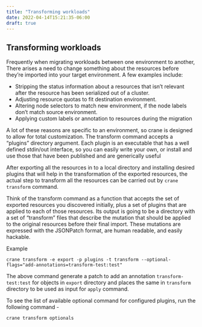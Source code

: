 ```yaml
---
title: "Transforming workloads"
date: 2022-04-14T15:21:35-06:00
draft: true
---
```

## Transforming workloads

Frequently when migrating workloads between one environment to another, There arises a need to change something about the resources before they’re imported into your target environment. A few examples include:

- Stripping the status information about a resources that isn’t relevant after the resource has been serialized out of a cluster.
- Adjusting resource quotas to fit destination environment.
- Altering node selectors to match new environment, if the node labels don’t match source environment.
- Applying custom labels or annotation to resources during the migration

A lot of these reasons are specific to an environment, so crane is designed to allow for total customization. The transform command accepts a “plugins” directory argument. Each plugin is an executable that has a well defined stdin/out interface, so you can easily write your own, or install and use those that have been published and are generically useful

After exporting all the resources in to a local directory and installing desired plugins that will help in the transformation of the exported resources, the actual step to transform all the resources can be carried out by `crane transform` command.

Think of the transform command as a function that accepts the set of exported resources you discovered initially, plus a set of plugins that are applied to each of those resources. Its output is going to be a directory with a set of “transform” files that describe the mutation that should be applied to the original resources before their final import. These mutations are expressed with the JSONPatch format, are human readable, and easily hackable.

Example
```
crane transform -e export -p plugins -t transform --optional-flags="add-annotations=transform-test:test"
```
The above command generate a patch to add an annotation `transform-test:test` for objects in `export` directory and places the same in `transform` directory to be used as input for `apply` command.

To see the list of available optional command for configured plugins, run the following command -
```
crane transform optionals
```
